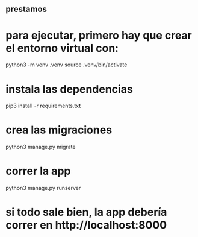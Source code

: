 ## prestamos


# para ejecutar, primero hay que crear el entorno virtual con:

python3 -m venv .venv
source .venv/bin/activate


# instala las dependencias 

pip3 install -r requirements.txt


# crea las migraciones

python3 manage.py migrate


# correr la app 

python3 manage.py runserver

# si todo sale bien, la app debería correr en http://localhost:8000 